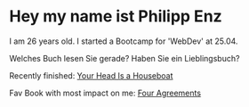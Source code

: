 
# Hey my name ist Philipp Enz

I am 26 years old. I started a Bootcamp for 'WebDev' at 25.04. 



Welches Buch lesen Sie gerade? Haben Sie ein Lieblingsbuch?

Recently finished: [Your Head Is a Houseboat](https://www.amazon.de/Your-Head-Houseboat-Chaotic-Clarity/dp/1743797494/ref=sr_1_1?adgrpid=72540021993&gclid=EAIaIQobChMI1P6q3LWx9wIVu2xvBB3ofgA5EAAYASAAEgKqPvD_BwE&hvadid=352617677412&hvdev=c&hvlocphy=9041802&hvnetw=g&hvqmt=e&hvrand=11384679809724488458&hvtargid=kwd-1433393579954&hydadcr=4273_1708697&keywords=head+is+a+houseboat&qid=1650965494&sr=8-1)

Fav Book with most impact on me: [Four Agreements](https://www.miguelruiz.com/the-four-agreements)


